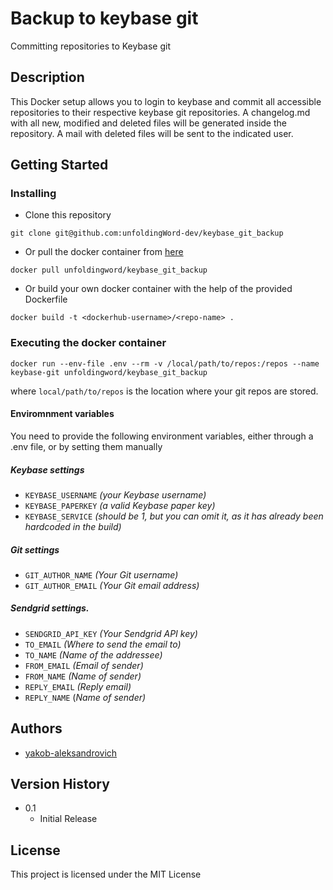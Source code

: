 # Backup to keybase git

Committing repositories to Keybase git

## Description

This Docker setup allows you to login to keybase and commit all accessible repositories to their respective keybase git repositories.
A changelog.md with all new, modified and deleted files will be generated inside the repository.
A mail with deleted files will be sent to the indicated user.

## Getting Started

### Installing

- Clone this repository
```
git clone git@github.com:unfoldingWord-dev/keybase_git_backup
```

- Or pull the docker container from [here](https://hub.docker.com/r/unfoldingword/keybase_git_backup)
```
docker pull unfoldingword/keybase_git_backup
```

- Or build your own docker container with the help of the provided Dockerfile
```
docker build -t <dockerhub-username>/<repo-name> .
```

### Executing the docker container

```
docker run --env-file .env --rm -v /local/path/to/repos:/repos --name keybase-git unfoldingword/keybase_git_backup
```
where `local/path/to/repos` is the location where your git repos are stored.

#### Enviromnment variables
You need to provide the following environment variables, 
either through a .env file, or by setting them manually

##### Keybase settings
- `KEYBASE_USERNAME` *(your Keybase username)*
- `KEYBASE_PAPERKEY` *(a valid Keybase paper key)*
- `KEYBASE_SERVICE` *(should be 1, but you can omit it, as it has already been hardcoded in the build)*

##### Git settings
- `GIT_AUTHOR_NAME` *(Your Git username)*
- `GIT_AUTHOR_EMAIL` *(Your Git email address)*

##### Sendgrid settings.
- `SENDGRID_API_KEY` *(Your Sendgrid API key)*
- `TO_EMAIL` *(Where to send the email to)*
- `TO_NAME` *(Name of the addressee)*
- `FROM_EMAIL` *(Email of sender)*
- `FROM_NAME` *(Name of sender)*
- `REPLY_EMAIL` *(Reply email)*
- `REPLY_NAME` (*Name of sender)*

## Authors

- [yakob-aleksandrovich ](https://github.com/yakob-aleksandrovich)

## Version History

* 0.1
    * Initial Release

## License

This project is licensed under the MIT License
